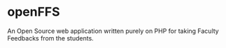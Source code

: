 # openFFS
An Open Source web application written purely on PHP for taking Faculty Feedbacks from the students.
